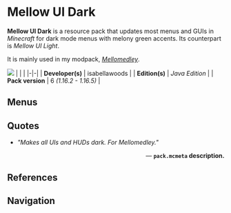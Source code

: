 # Mellow UI Dark
**Mellow UI Dark** is a resource pack that updates most menus and GUIs in *Minecraft* for dark mode menus with melony green accents. Its counterpart is *Mellow UI Light*.

It is mainly used in my modpack, [*Mellomedley*](/Melony%20Studios%20Wiki/Instances/Mellomedley.md).

![](/Melony%20Studios%20Wiki/Resource%20Packs/Screenshots/mellow_ui_dark_example.png)
| | |
|-|-|
| **Developer(s)** | isabellawoods |
| **Edition(s)** | *Java Edition* |
| **Pack version** | 6 *(1.16.2 - 1.16.5)* |

## Menus

## Quotes
- *"Makes all UIs and HUDs dark. For Mellomedley."*
<div style="text-align: right;">

— **`pack.mcmeta` description.**</div>

## References

## Navigation
